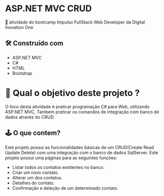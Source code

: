 # ASP.NET MVC CRUD

🚀 atividade do bootcamp Impulso FullStack Web Developer da Digital Inovation One

##  🛠️ Construído com 
* ASP.NET MVC
* C#
* HTML
* Bootstrap

# 🤔 Qual o objetivo deste projeto ?

  O foco desta atividade é praticar programação C# para Web, utilizando ASP.NET MVC, Tambem praticar os comandos de integração com banco de dados atravéz do CRUD.
  
## 🕹️ O que contem?
  Este projeto possui as funcionalidades básicas de um CRUD(Create Read Update Delete) com uma integração com o banco de dados SqlServer.
  Este projeto possui uma páginas para as seguintes funções:
  * Listar todos os contatos existentes no banco.
  * Criar um novo contato.
  * Alterar um dos contatos.
  * Detalhes do contato.
  * Confirmação e deleção de um determinado contato. 
